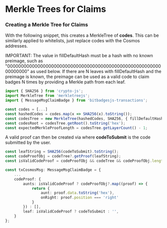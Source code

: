 # Merkle Trees for Claims

### **Creating a Merkle Tree for Claims**

With the following snippet, this creates a MerkleTree of **codes**. This can be similarly applied to whitelists, just replace codes with the Cosmos addresses.

IMPORTANT: The value in fillDefaultHash must be a hash with no known preimage, such as "0000000000000000000000000000000000000000000000000000000000000000" as used below. If there are N leaves with fillDefaultHash and the preimage is known, the preimage can be used as a valid code to claim badges N times by providing a Merkle path from each leaf.

```typescript
import { SHA256 } from 'crypto-js';
import MerkleTree from 'merkletreejs';
import { MessageMsgClaimBadge } from 'bitbadgesjs-transactions';

const codes = [...]
const hashedCodes = codes.map(x => SHA256(x).toString());
const codesTree = new MerkleTree(hashedCodes, SHA256, { fillDefaultHash: '0000000000000000000000000000000000000000000000000000000000000000' });
const codesRoot = codesTree.getRoot().toString('hex');
const expectedMerkleProofLength = codesTree.getLayerCount() - 1;
```

A valid proof can then be created via where **codeToSubmit** is the code submitted by the user.

```typescript
const leafString = SHA256(codeToSubmit).toString();
const codeProofObj = codeTree?.getProof(leafString);
const isValidCodeProof = codeProofObj && codeTree && codeProofObj.length === codeTree.getLayerCount() - 1;

const txCosmosMsg: MessageMsgClaimBadge = {
    ...
    codeProof: {
        aunts: isValidCodeProof ? codeProofObj?.map((proof) => {
            return {
                aunt: proof.data.toString('hex'),
                onRight: proof.position === 'right'
            }
        }) : [],
        leaf: isValidCodeProof ? codeToSubmit : '',
    }
};
```

